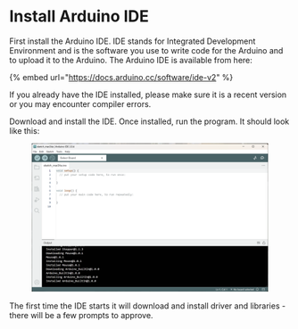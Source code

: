 # Install Arduino IDE

First install the Arduino IDE. IDE stands for Integrated Development Environment and is the software you use to write code for the Arduino and to upload it to the Arduino. The Arduino IDE is available from here:

{% embed url="https://docs.arduino.cc/software/ide-v2" %}

&#x20;If you already have the IDE installed, please make sure it is a recent version or you may encounter compiler errors.

Download and install the IDE. Once installed, run the program. It should look like this:

<figure><img src="../.gitbook/assets/image.png" alt=""><figcaption></figcaption></figure>

The first time the IDE starts it will download and install driver and libraries - there will be a few prompts to approve.
